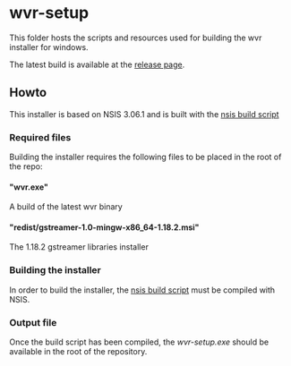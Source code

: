 # wvr-setup
This folder hosts the scripts and resources used for building the wvr installer for windows.

The latest build is available at the [release page](https://github.com/gurkeclub/wvr-setup/releases).

## Howto
This installer is based on NSIS 3.06.1 and is built with the [nsis build script](installer.nsi)

### Required files
Building the installer requires the following files to be placed in the root of the repo:

#### "wvr.exe"
A build of the latest wvr binary

#### "redist/gstreamer-1.0-mingw-x86_64-1.18.2.msi" 
The 1.18.2 gstreamer libraries installer

### Building the installer
In order to build the installer, the [nsis build script](installer.nsi) must be compiled with NSIS.

### Output file
Once the build script has been compiled, the _wvr-setup.exe_ should be available in the root of the repository.
